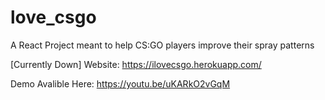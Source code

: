# love_csgo

A React Project meant to help CS:GO players improve their spray patterns 

[Currently Down] Website: https://ilovecsgo.herokuapp.com/

Demo Avalible Here: https://youtu.be/uKARkO2vGqM
